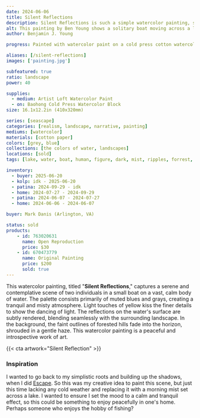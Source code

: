 ```yaml
---
date: 2024-06-06
title: Silent Reflections
description: Silent Reflections is such a simple watercolor painting, set on a misty lake surround by rolling forrest hills. The subject of a boat gliding across the water.
alt: This painting by Ben Young shows a solitary boat moving across a lake, in a muted watercolor landscape shrouded in a misty atmosphere.
author: Benjamin J. Young

progress: Painted with watercolor paint on a cold press cotton watercolor block. I built up the background first in many layers until I had what I wanted, then used watercolor pencil with water to build up the boat and darker ripple parts. Using the watercolor pencil again, but keeping it dry on the lighter ripple effects. Also using hints of yellow pencil and other small detailed corrections through the rest of the painting.

aliases: [/silent-reflections]
images: ['painting.jpg']

subfeatured: true
ratio: landscape
power: 40

supplies:
  - medium: Artist Loft Watercolor Paint
  - on: Baohong Cold Press Watercolor Block
size: 16.1x12.2in (410x320mm)

series: [seascape]
categories: [realism, landscape, narrative, painting]
mediums: [watercolor]
materials: [cotton paper]
colors: [grey, blue]
collections: [the colors of water, landscapes]
locations: [sold]
tags: [lake, water, boat, human, figure, dark, mist, ripples, forrest, hills, outdoors, spring, dusk, cool]

inventory:
  - buyer: 2025-06-20
  - kolp: idk - 2025-06-20
  - patina: 2024-09-29 - idk
  - home: 2024-07-27 - 2024-09-29
  - patina: 2024-06-07 - 2024-07-27
  - home: 2024-06-06 - 2024-06-07

buyer: Mark Danis (Arlington, VA)

status: sold
products:
    - id: 763020631
      name: Open Reproduction
      price: $30
    - id: 670473779
      name: Original Painting
      price: $200
      sold: true
---
```


This watercolor painting, titled "**Silent Reflections**," captures a serene and contemplative scene of two individuals in a small boat on a vast, calm body of water. The palette consists primarily of muted blues and grays, creating a tranquil and misty atmosphere. Light touches of yellow kiss the finer details to show the dancing of light. The reflections on the water's surface are subtly rendered, blending seamlessly with the surrounding landscape. In the background, the faint outlines of forested hills fade into the horizon, shrouded in a gentle haze. This watercolor painting is a  peaceful and introspective work of art.

<!--more-->

{{< cta artwork="Silent Reflection" >}}

### Inspiration ###

I wanted to go back to my simplistic roots and building up the shadows, when I did [Escape](/artwork/escape). So this was my creative idea to paint this scene, but just this time lacking any cold weather and replacing it with a morning mist set across a lake. I wanted to ensure I set the mood to a calm and tranquil effect, so this could be something to enjoy peacefully in one's home. Perhaps someone who enjoys the hobby of fishing?